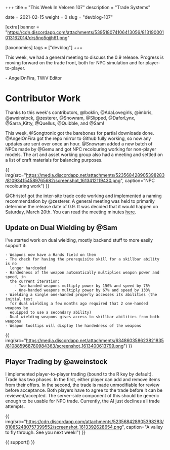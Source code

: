 +++
title = "This Week In Veloren 107"
description = "Trade Systems"

date = 2021-02-15
weight = 0
slug = "devblog-107"

[extra]
banner = "https://cdn.discordapp.com/attachments/539518074106413056/813190001013162014/drs5no5qjjh61.png"

[taxonomies]
tags = ["devblog"]
+++

This week, we had a general meeting to discuss the 0.9 release. Progress is
moving forward on the trade front, both for NPC simulation and for
player-to-player.

\- AngelOnFira, TWiV Editor

# Contributor Work

Thanks to this week's contributors, @lboklin, @AdaLovegirls, @imbris,
@aweinstock, @zesterer, @Snowram, @Slipped, @DaforLynx, @Sarra_Kitty, @Quellus,
@Quibble, and @Sam!

This week, @Songtronix got the barebones for partial downloads done.
@AngelOnFira got the repo mirror to Github fully working, so now any updates are
sent over once an hour. @Snowram added a new batch of NPCs made by @Gemu and got
NPC recolouring working for non-player models. The art and asset working group
also had a meeting and settled on a list of craft materials for balancing
purposes.

{{
    img(src="https://media.discordapp.net/attachments/523568428905398283/810934154589765682/screenshot_1613412119430.png",
    caption="NPC recolouring work")
}}

@Christof got the inter-site trade code working and implemented a naming
recommendation by @zesterer. A general meeting was held to primarily determine
the release date of 0.9. It was decided that it would happen on Saturday, March
20th. You can read the meeting minutes
[here](https://www.notion.so/General-meeting-Sunday-the-14th-6d82da8616284b5db8fd0e9ed73a2696).

## Update on Dual Wielding by @Sam

I've started work on dual wielding, mostly backend stuff to more easily support
it:

```
- Weapons now have a Hands field on them
- The check for having the prerequisite skill for a skillbar ability is no
  longer hardcoded
- Handedness of the weapon automatically multiplies weapon power and speed, in
  the current iteration:
    - Two-handed weapons multiply power by 150% and speed by 75%
    - One-handed weapons multiply power by 67% and speed by 133%
- Wielding a single one-handed properly accesses its abilities (the initial test
  for dual wielding a few months ago required that 2 one-handed weapons be
  equipped to use a secondary ability)
- Dual wielding weapons gives access to skillbar abilities from both weapons
- Weapon tooltips will display the handedness of the weapons
```

{{
    img(src="https://media.discordapp.net/attachments/634860358623821835/810885968780984363/screenshot_1613400613799.png")
}}

## Player Trading by @aweinstock

I implemented player-to-player trading (bound to the R key by default). Trade
has two phases. In the first, either player can add and remove items from their
offers. In the second, the trade is made unmodifiable for review before
acceptance. Both players have to agree to the trade before it can be
reviewed/accepted. The server-side component of this should be generic enough to
be usable for NPC trade. Currently, the AI just declines all trade attempts.

{{
    img(src="https://cdn.discordapp.com/attachments/523568428905398283/810852480757399552/screenshot_1613392628654.png",
    caption="A valley to fly through. See you next week!")
}}

{{ support() }}
